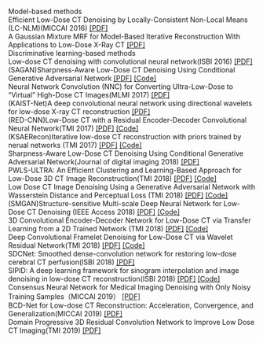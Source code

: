  Model-based methods   
Efficient Low-Dose CT Denoising by Locally-Consistent Non-Local Means (LC-NLM)(MICCAI 2016) [[PDF]](https://link.springer.com/chapter/10.1007/978-3-319-46726-9_49)   
A Gaussian Mixture MRF for Model-Based Iterative Reconstruction With Applications to Low-Dose X-Ray CT [[PDF]](https://ieeexplore.ieee.org/document/7493622)    
Discriminative learning-based methods     
Low-dose CT denoising with convolutional neural network(ISBI 2016) [[PDF]](https://ieeexplore.ieee.org/document/7950488)    
(SAGAN)Sharpness-Aware Low-Dose CT Denoising Using Conditional Generative Adversarial Network [[PDF]](https://link.springer.com/article/10.1007/s10278-018-0056-0) [[Code]](https://github.com/xinario/SAGAN)  
Neural Network Convolution (NNC) for Converting Ultra-Low-Dose to “Virtual” High-Dose CT Images(MLMI 2017) [[PDF]](https://link.springer.com/chapter/10.1007/978-3-319-67389-9_39)  
(KAIST-Net)A deep convolutional neural network using directional wavelets for low-dose X-ray CT reconstruction [[PDF]](https://aapm.onlinelibrary.wiley.com/doi/full/10.1002/mp.12344)  
(RED-CNN)Low-Dose CT with a Residual Encoder-Decoder Convolutional Neural Network(TMI 2017) [[PDF]](https://arxiv.org/abs/1702.00288) [[Code]](https://github.com/SSinyu/RED_CNN)  
(KSAERecon)Iterative low-dose CT reconstruction with priors trained by nerual networks (TMI 2017) [[PDF]](https://ieeexplore.ieee.org/stamp/stamp.jsp?tp=&arnumber=8038851) [[Code]](https://github.com/wudufan/KSAERecon)  
Sharpness-Aware Low-Dose CT Denoising Using Conditional Generative Adversarial Network(Journal of digital imaging 2018) [[PDF]](https://link.springer.com/article/10.1007/s10278-018-0056-0)  
PWLS-ULTRA: An Efficient Clustering and Learning-Based Approach for Low-Dose 3D CT Image Reconstruction(TMI 2018) [[PDF]](https://ieeexplore.ieee.org/document/8352798) [[Code]](https://github.com/xuehangzheng/PWLS-ULTRA-for-Low-Dose-3D-CT-Image-Reconstruction)  
Low Dose CT Image Denoising Using a Generative Adversarial Network with Wasserstein Distance and Perceptual Loss (TMI 2018) [[PDF]](https://arxiv.org/pdf/1708.00961.pdf) [[Code]](https://github.com/hyeongyuy/CT-WGAN_VGG_tensorflow)  
(SMGAN)Structure-sensitive Multi-scale Deep Neural Network for Low-Dose CT Denoising (IEEE Access 2018) [[PDF]](https://arxiv.org/abs/1805.00587) [[Code]](https://github.com/SSinyu/SMGAN)  
3D Convolutional Encoder-Decoder Network for Low-Dose CT via Transfer Learning from a 2D Trained Network (TMI 2018) [[PDF]](https://ieeexplore.ieee.org/document/8353466) [[Code]](https://github.com/hmshan/CPCE-3D)  
Deep Convolutional Framelet Denoising for Low-Dose CT via Wavelet Residual Network(TMI 2018) [[PDF]](https://ieeexplore.ieee.org/abstract/document/8332971) [[Code]](https://github.com/eunh/low_dose_CT)  
SDCNet: Smoothed dense-convolution network for restoring low-dose cerebral CT perfusion(ISBI 2018) [[PDF]](https://ieeexplore.ieee.org/document/8363590)  
SIPID: A deep learning framework for sinogram interpolation and image denoising in low-dose CT reconstruction(ISBI 2018) [[PDF]](https://ieeexplore.ieee.org/document/8363862) [[Code]](https://github.com/angeberry/SIPID)  
Consensus Neural Network for Medical Imaging Denoising with Only Noisy Training Samples（MICCAI 2019） [[PDF]](http://arxiv.org/pdf/1906.03639v1.pdf)  
BCD-Net for Low-dose CT Reconstruction: Acceleration, Convergence, and Generalization(MICCAI 2019) [[PDF]](https://arxiv.org/pdf/1908.01287.pdf)  
Domain Progressive 3D Residual Convolution Network to Improve Low Dose CT Imaging(TMI 2019) [[PDF]](https://ieeexplore.ieee.org/stamp/stamp.jsp?tp=&arnumber=8718010)
